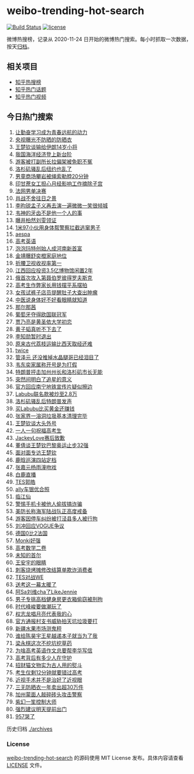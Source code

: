 # weibo-trending-hot-search

[![Build Status](https://github.com/justjavac/weibo-trending-hot-search/workflows/ci/badge.svg?branch=master)](https://github.com/justjavac/weibo-trending-hot-search/actions)
[![license](https://img.shields.io/github/license/justjavac/weibo-trending-hot-search)](https://github.com/justjavac/weibo-trending-hot-search/blob/master/LICENSE)

微博热搜榜，记录从 2020-11-24 日开始的微博热门搜索。每小时抓取一次数据，按天[归档](./archives)。

## 相关项目

- [知乎热搜榜](https://github.com/justjavac/zhihu-trending-top-search)
- [知乎热门话题](https://github.com/justjavac/zhihu-trending-hot-questions)
- [知乎热门视频](https://github.com/justjavac/zhihu-trending-hot-video)

## 今日热门搜索

<!-- BEGIN -->
<!-- 最后更新时间 Mon Jun 09 2025 07:07:43 GMT+0800 (China Standard Time) -->

1. [让勤奋学习成为青春远航的动力](https://s.weibo.com//weibo?q=%23%E8%AE%A9%E5%8B%A4%E5%A5%8B%E5%AD%A6%E4%B9%A0%E6%88%90%E4%B8%BA%E9%9D%92%E6%98%A5%E8%BF%9C%E8%88%AA%E7%9A%84%E5%8A%A8%E5%8A%9B%23&Refer=new_time)
1. [央视曝光不防晒的防晒衣](https://s.weibo.com//weibo?q=%23%E5%A4%AE%E8%A7%86%E6%9B%9D%E5%85%89%E4%B8%8D%E9%98%B2%E6%99%92%E7%9A%84%E9%98%B2%E6%99%92%E8%A1%A3%23&t=31&band_rank=1&Refer=top)
1. [王楚钦谈输给伊朗14岁小将](https://s.weibo.com//weibo?q=%23%E7%8E%8B%E6%A5%9A%E9%92%A6%E8%B0%88%E8%BE%93%E7%BB%99%E4%BC%8A%E6%9C%9714%E5%B2%81%E5%B0%8F%E5%B0%86%23&t=31&band_rank=17&Refer=top)
1. [我国海洋经济登上新台阶](https://s.weibo.com//weibo?q=%23%E6%88%91%E5%9B%BD%E6%B5%B7%E6%B4%8B%E7%BB%8F%E6%B5%8E%E7%99%BB%E4%B8%8A%E6%96%B0%E5%8F%B0%E9%98%B6%23&t=31&band_rank=3&Refer=top)
1. [游客被打副所长拉偏架被免职不冤](https://s.weibo.com//weibo?q=%23%E6%B8%B8%E5%AE%A2%E8%A2%AB%E6%89%93%E5%89%AF%E6%89%80%E9%95%BF%E6%8B%89%E5%81%8F%E6%9E%B6%E8%A2%AB%E5%85%8D%E8%81%8C%E4%B8%8D%E5%86%A4%23&t=31&band_rank=23&Refer=top)
1. [洛杉矶骚乱后纽约也乱了](https://s.weibo.com//weibo?q=%23%E6%B4%9B%E6%9D%89%E7%9F%B6%E9%AA%9A%E4%B9%B1%E5%90%8E%E7%BA%BD%E7%BA%A6%E4%B9%9F%E4%B9%B1%E4%BA%86%23&t=31&band_rank=24&Refer=top)
1. [男童商场攀岩被绳索勒脖20分钟](https://s.weibo.com//weibo?q=%23%E7%94%B7%E7%AB%A5%E5%95%86%E5%9C%BA%E6%94%80%E5%B2%A9%E8%A2%AB%E7%BB%B3%E7%B4%A2%E5%8B%92%E8%84%9620%E5%88%86%E9%92%9F%23&t=31&band_rank=47&Refer=top)
1. [印甘蔗女工担心月经影响工作摘除子宫](https://s.weibo.com//weibo?q=%23%E5%8D%B0%E7%94%98%E8%94%97%E5%A5%B3%E5%B7%A5%E6%8B%85%E5%BF%83%E6%9C%88%E7%BB%8F%E5%BD%B1%E5%93%8D%E5%B7%A5%E4%BD%9C%E6%91%98%E9%99%A4%E5%AD%90%E5%AE%AB%23&t=31&band_rank=7&Refer=top)
1. [法网男单决赛](https://s.weibo.com//weibo?q=%23%E6%B3%95%E7%BD%91%E7%94%B7%E5%8D%95%E5%86%B3%E8%B5%9B%23&t=31&band_rank=40&Refer=top)
1. [肖战不舍往日之景](https://s.weibo.com//weibo?q=%23%E8%82%96%E6%88%98%E4%B8%8D%E8%88%8D%E5%BE%80%E6%97%A5%E4%B9%8B%E6%99%AF%23&t=31&band_rank=29&Refer=top)
1. [李昀锐孟子义再去演一遍微微一笑很倾城](https://s.weibo.com//weibo?q=%E6%9D%8E%E6%98%80%E9%94%90%E5%AD%9F%E5%AD%90%E4%B9%89%E5%86%8D%E5%8E%BB%E6%BC%94%E4%B8%80%E9%81%8D%E5%BE%AE%E5%BE%AE%E4%B8%80%E7%AC%91%E5%BE%88%E5%80%BE%E5%9F%8E&t=31&band_rank=8&Refer=top)
1. [韦神的牙齿不是他一个人的事](https://s.weibo.com//weibo?q=%23%E9%9F%A6%E7%A5%9E%E7%9A%84%E7%89%99%E9%BD%BF%E4%B8%8D%E6%98%AF%E4%BB%96%E4%B8%80%E4%B8%AA%E4%BA%BA%E7%9A%84%E4%BA%8B%23&t=31&band_rank=16&Refer=top)
1. [曝井柏然刘雯领证](https://s.weibo.com//weibo?q=%23%E6%9B%9D%E4%BA%95%E6%9F%8F%E7%84%B6%E5%88%98%E9%9B%AF%E9%A2%86%E8%AF%81%23&t=31&band_rank=13&Refer=top)
1. [1米97小伙用身体帮警察拦截逃窜男子](https://s.weibo.com//weibo?q=%231%E7%B1%B397%E5%B0%8F%E4%BC%99%E7%94%A8%E8%BA%AB%E4%BD%93%E5%B8%AE%E8%AD%A6%E5%AF%9F%E6%8B%A6%E6%88%AA%E9%80%83%E7%AA%9C%E7%94%B7%E5%AD%90%23&t=31&band_rank=38&Refer=top)
1. [aespa](https://s.weibo.com//weibo?q=aespa&t=31&band_rank=11&Refer=top)
1. [高考英语](https://s.weibo.com//weibo?q=%E9%AB%98%E8%80%83%E8%8B%B1%E8%AF%AD&t=31&band_rank=2&Refer=top)
1. [泡泡玛特创始人成河南新首富](https://s.weibo.com//weibo?q=%23%E6%B3%A1%E6%B3%A1%E7%8E%9B%E7%89%B9%E5%88%9B%E5%A7%8B%E4%BA%BA%E6%88%90%E6%B2%B3%E5%8D%97%E6%96%B0%E9%A6%96%E5%AF%8C%23&t=31&band_rank=6&Refer=top)
1. [金靖曝舒奕橙家庭地位](https://s.weibo.com//weibo?q=%E9%87%91%E9%9D%96%E6%9B%9D%E8%88%92%E5%A5%95%E6%A9%99%E5%AE%B6%E5%BA%AD%E5%9C%B0%E4%BD%8D&t=31&band_rank=5&Refer=top)
1. [折腰卫视收视率第一](https://s.weibo.com//weibo?q=%23%E6%8A%98%E8%85%B0%E5%8D%AB%E8%A7%86%E6%94%B6%E8%A7%86%E7%8E%87%E7%AC%AC%E4%B8%80%23&t=31&band_rank=47&Refer=top)
1. [江西回应投资3.5亿博物馆闲置2年](https://s.weibo.com//weibo?q=%23%E6%B1%9F%E8%A5%BF%E5%9B%9E%E5%BA%94%E6%8A%95%E8%B5%843.5%E4%BA%BF%E5%8D%9A%E7%89%A9%E9%A6%86%E9%97%B2%E7%BD%AE2%E5%B9%B4%23&t=31&band_rank=10&Refer=top)
1. [俄首次攻入第聂伯罗彼得罗夫斯克](https://s.weibo.com//weibo?q=%23%E4%BF%84%E9%A6%96%E6%AC%A1%E6%94%BB%E5%85%A5%E7%AC%AC%E8%81%82%E4%BC%AF%E7%BD%97%E5%BD%BC%E5%BE%97%E7%BD%97%E5%A4%AB%E6%96%AF%E5%85%8B%23&t=31&band_rank=20&Refer=top)
1. [高考生作弊家长用钱摆平系摆拍](https://s.weibo.com//weibo?q=%23%E9%AB%98%E8%80%83%E7%94%9F%E4%BD%9C%E5%BC%8A%E5%AE%B6%E9%95%BF%E7%94%A8%E9%92%B1%E6%91%86%E5%B9%B3%E7%B3%BB%E6%91%86%E6%8B%8D%23&t=31&band_rank=21&Refer=top)
1. [女孩试裤子店员提醒肚子大查出肿瘤](https://s.weibo.com//weibo?q=%23%E5%A5%B3%E5%AD%A9%E8%AF%95%E8%A3%A4%E5%AD%90%E5%BA%97%E5%91%98%E6%8F%90%E9%86%92%E8%82%9A%E5%AD%90%E5%A4%A7%E6%9F%A5%E5%87%BA%E8%82%BF%E7%98%A4%23&t=31&band_rank=22&Refer=top)
1. [中医说身体好不好看眼睛就知道](https://s.weibo.com//weibo?q=%23%E4%B8%AD%E5%8C%BB%E8%AF%B4%E8%BA%AB%E4%BD%93%E5%A5%BD%E4%B8%8D%E5%A5%BD%E7%9C%8B%E7%9C%BC%E7%9D%9B%E5%B0%B1%E7%9F%A5%E9%81%93%23&t=31&band_rank=25&Refer=top)
1. [那尔那茜](https://s.weibo.com//weibo?q=%E9%82%A3%E5%B0%94%E9%82%A3%E8%8C%9C&t=31&band_rank=18&Refer=top)
1. [葡萄牙夺得欧国联冠军](https://s.weibo.com//weibo?q=%23%E8%91%A1%E8%90%84%E7%89%99%E5%A4%BA%E5%BE%97%E6%AC%A7%E5%9B%BD%E8%81%94%E5%86%A0%E5%86%9B%23&t=31&band_rank=25&Refer=top)
1. [贾乃亮是黄圣依大学初恋](https://s.weibo.com//weibo?q=%23%E8%B4%BE%E4%B9%83%E4%BA%AE%E6%98%AF%E9%BB%84%E5%9C%A3%E4%BE%9D%E5%A4%A7%E5%AD%A6%E5%88%9D%E6%81%8B%23&t=31&band_rank=31&Refer=top)
1. [黄子韬真听不下去了](https://s.weibo.com//weibo?q=%E9%BB%84%E5%AD%90%E9%9F%AC%E7%9C%9F%E5%90%AC%E4%B8%8D%E4%B8%8B%E5%8E%BB%E4%BA%86&t=31&band_rank=29&Refer=top)
1. [李知勋暂时退出](https://s.weibo.com//weibo?q=%E6%9D%8E%E7%9F%A5%E5%8B%8B%E6%9A%82%E6%97%B6%E9%80%80%E5%87%BA&t=31&band_rank=4&Refer=top)
1. [原来古代荔枝运输比西天取经还难](https://s.weibo.com//weibo?q=%E5%8E%9F%E6%9D%A5%E5%8F%A4%E4%BB%A3%E8%8D%94%E6%9E%9D%E8%BF%90%E8%BE%93%E6%AF%94%E8%A5%BF%E5%A4%A9%E5%8F%96%E7%BB%8F%E8%BF%98%E9%9A%BE&t=31&band_rank=29&Refer=top)
1. [twice](https://s.weibo.com//weibo?q=twice&t=31&band_rank=12&Refer=top)
1. [管泽元 还没推掉水晶腿哥已经泪目了](https://s.weibo.com//weibo?q=%E7%AE%A1%E6%B3%BD%E5%85%83%20%E8%BF%98%E6%B2%A1%E6%8E%A8%E6%8E%89%E6%B0%B4%E6%99%B6%E8%85%BF%E5%93%A5%E5%B7%B2%E7%BB%8F%E6%B3%AA%E7%9B%AE%E4%BA%86&t=31&band_rank=43&Refer=top)
1. [韦东奕家属称开号是为打假](https://s.weibo.com//weibo?q=%23%E9%9F%A6%E4%B8%9C%E5%A5%95%E5%AE%B6%E5%B1%9E%E7%A7%B0%E5%BC%80%E5%8F%B7%E6%98%AF%E4%B8%BA%E6%89%93%E5%81%87%23&t=31&band_rank=28&Refer=top)
1. [特朗普抨击加州州长和洛杉矶市长无能](https://s.weibo.com//weibo?q=%23%E7%89%B9%E6%9C%97%E6%99%AE%E6%8A%A8%E5%87%BB%E5%8A%A0%E5%B7%9E%E5%B7%9E%E9%95%BF%E5%92%8C%E6%B4%9B%E6%9D%89%E7%9F%B6%E5%B8%82%E9%95%BF%E6%97%A0%E8%83%BD%23&t=31&band_rank=33&Refer=top)
1. [突然间明白了追星的意义](https://s.weibo.com//weibo?q=%E7%AA%81%E7%84%B6%E9%97%B4%E6%98%8E%E7%99%BD%E4%BA%86%E8%BF%BD%E6%98%9F%E7%9A%84%E6%84%8F%E4%B9%89&t=31&band_rank=36&Refer=top)
1. [官方回应南宁地铁宣传片疑似擦边](https://s.weibo.com//weibo?q=%23%E5%AE%98%E6%96%B9%E5%9B%9E%E5%BA%94%E5%8D%97%E5%AE%81%E5%9C%B0%E9%93%81%E5%AE%A3%E4%BC%A0%E7%89%87%E7%96%91%E4%BC%BC%E6%93%A6%E8%BE%B9%23&t=31&band_rank=10&Refer=top)
1. [Labubu联名款被炒至2.8万](https://s.weibo.com//weibo?q=%23Labubu%E8%81%94%E5%90%8D%E6%AC%BE%E8%A2%AB%E7%82%92%E8%87%B32.8%E4%B8%87%23&t=31&band_rank=9&Refer=top)
1. [洛杉矶骚乱后特朗普发声](https://s.weibo.com//weibo?q=%23%E6%B4%9B%E6%9D%89%E7%9F%B6%E9%AA%9A%E4%B9%B1%E5%90%8E%E7%89%B9%E6%9C%97%E6%99%AE%E5%8F%91%E5%A3%B0%23&t=31&band_rank=19&Refer=top)
1. [买Labubu比买黄金还赚钱](https://s.weibo.com//weibo?q=%23%E4%B9%B0Labubu%E6%AF%94%E4%B9%B0%E9%BB%84%E9%87%91%E8%BF%98%E8%B5%9A%E9%92%B1%23&t=31&band_rank=45&Refer=top)
1. [张家界一溶洞垃圾基本清理完毕](https://s.weibo.com//weibo?q=%23%E5%BC%A0%E5%AE%B6%E7%95%8C%E4%B8%80%E6%BA%B6%E6%B4%9E%E5%9E%83%E5%9C%BE%E5%9F%BA%E6%9C%AC%E6%B8%85%E7%90%86%E5%AE%8C%E6%AF%95%23&t=31&band_rank=39&Refer=top)
1. [王楚钦谈大头外号](https://s.weibo.com//weibo?q=%23%E7%8E%8B%E6%A5%9A%E9%92%A6%E8%B0%88%E5%A4%A7%E5%A4%B4%E5%A4%96%E5%8F%B7%23&t=31&band_rank=41&Refer=top)
1. [一人一句祝福高考生](https://s.weibo.com//weibo?q=%23%E4%B8%80%E4%BA%BA%E4%B8%80%E5%8F%A5%E7%A5%9D%E7%A6%8F%E9%AB%98%E8%80%83%E7%94%9F%23&t=31&band_rank=41&Refer=top)
1. [JackeyLove赛后致歉](https://s.weibo.com//weibo?q=%23JackeyLove%E8%B5%9B%E5%90%8E%E8%87%B4%E6%AD%89%23&t=31&band_rank=32&Refer=top)
1. [董倩谈王楚钦巴黎奥运止步32强](https://s.weibo.com//weibo?q=%23%E8%91%A3%E5%80%A9%E8%B0%88%E7%8E%8B%E6%A5%9A%E9%92%A6%E5%B7%B4%E9%BB%8E%E5%A5%A5%E8%BF%90%E6%AD%A2%E6%AD%A532%E5%BC%BA%23&t=31&band_rank=48&Refer=top)
1. [面对面专访王楚钦](https://s.weibo.com//weibo?q=%23%E9%9D%A2%E5%AF%B9%E9%9D%A2%E4%B8%93%E8%AE%BF%E7%8E%8B%E6%A5%9A%E9%92%A6%23&t=31&band_rank=14&Refer=top)
1. [鹿晗巡演四站定档](https://s.weibo.com//weibo?q=%23%E9%B9%BF%E6%99%97%E5%B7%A1%E6%BC%94%E5%9B%9B%E7%AB%99%E5%AE%9A%E6%A1%A3%23&t=31&band_rank=35&Refer=top)
1. [张嘉元杨雨潼吻戏](https://s.weibo.com//weibo?q=%23%E5%BC%A0%E5%98%89%E5%85%83%E6%9D%A8%E9%9B%A8%E6%BD%BC%E5%90%BB%E6%88%8F%23&t=31&band_rank=26&Refer=top)
1. [白鹿直播](https://s.weibo.com//weibo?q=%E7%99%BD%E9%B9%BF%E7%9B%B4%E6%92%AD&t=31&band_rank=46&Refer=top)
1. [TES郭皓](https://s.weibo.com//weibo?q=TES%E9%83%AD%E7%9A%93&t=31&band_rank=48&Refer=top)
1. [ally车银优合照](https://s.weibo.com//weibo?q=%23ally%E8%BD%A6%E9%93%B6%E4%BC%98%E5%90%88%E7%85%A7%23&t=31&band_rank=23&Refer=top)
1. [临江仙](https://s.weibo.com//weibo?q=%E4%B8%B4%E6%B1%9F%E4%BB%99&t=31&band_rank=27&Refer=top)
1. [警惕手机卡被他人偷拔搞诈骗](https://s.weibo.com//weibo?q=%23%E8%AD%A6%E6%83%95%E6%89%8B%E6%9C%BA%E5%8D%A1%E8%A2%AB%E4%BB%96%E4%BA%BA%E5%81%B7%E6%8B%94%E6%90%9E%E8%AF%88%E9%AA%97%23&t=31&band_rank=40&Refer=top)
1. [美防长称海军陆战队正高度戒备](https://s.weibo.com//weibo?q=%23%E7%BE%8E%E9%98%B2%E9%95%BF%E7%A7%B0%E6%B5%B7%E5%86%9B%E9%99%86%E6%88%98%E9%98%9F%E6%AD%A3%E9%AB%98%E5%BA%A6%E6%88%92%E5%A4%87%23&t=31&band_rank=36&Refer=top)
1. [游客因停车纠纷被打泾县多人被行拘](https://s.weibo.com//weibo?q=%23%E6%B8%B8%E5%AE%A2%E5%9B%A0%E5%81%9C%E8%BD%A6%E7%BA%A0%E7%BA%B7%E8%A2%AB%E6%89%93%E6%B3%BE%E5%8E%BF%E5%A4%9A%E4%BA%BA%E8%A2%AB%E8%A1%8C%E6%8B%98%23&t=31&band_rank=46&Refer=top)
1. [刘冲回应VOGUE争议](https://s.weibo.com//weibo?q=%23%E5%88%98%E5%86%B2%E5%9B%9E%E5%BA%94VOGUE%E4%BA%89%E8%AE%AE%23&t=31&band_rank=46&Refer=top)
1. [德国0比2法国](https://s.weibo.com//weibo?q=%23%E5%BE%B7%E5%9B%BD0%E6%AF%942%E6%B3%95%E5%9B%BD%23&t=31&band_rank=33&Refer=top)
1. [Monki好强](https://s.weibo.com//weibo?q=%23Monki%E5%A5%BD%E5%BC%BA%23&t=31&band_rank=42&Refer=top)
1. [高考数学二卷](https://s.weibo.com//weibo?q=%E9%AB%98%E8%80%83%E6%95%B0%E5%AD%A6%E4%BA%8C%E5%8D%B7&t=31&band_rank=50&Refer=top)
1. [未知的首尔](https://s.weibo.com//weibo?q=%E6%9C%AA%E7%9F%A5%E7%9A%84%E9%A6%96%E5%B0%94&t=31&band_rank=29&Refer=top)
1. [王安宇的眼睛](https://s.weibo.com//weibo?q=%E7%8E%8B%E5%AE%89%E5%AE%87%E7%9A%84%E7%9C%BC%E7%9D%9B&t=31&band_rank=35&Refer=top)
1. [刺客烧烤摊修改结算单欺诈消费者](https://s.weibo.com//weibo?q=%23%E5%88%BA%E5%AE%A2%E7%83%A7%E7%83%A4%E6%91%8A%E4%BF%AE%E6%94%B9%E7%BB%93%E7%AE%97%E5%8D%95%E6%AC%BA%E8%AF%88%E6%B6%88%E8%B4%B9%E8%80%85%23&t=31&band_rank=36&Refer=top)
1. [TES对战WE](https://s.weibo.com//weibo?q=%23TES%E5%AF%B9%E6%88%98WE%23&t=31&band_rank=44&Refer=top)
1. [送考这一幕太暖了](https://s.weibo.com//weibo?q=%23%E9%80%81%E8%80%83%E8%BF%99%E4%B8%80%E5%B9%95%E5%A4%AA%E6%9A%96%E4%BA%86%23&t=31&band_rank=10&Refer=top)
1. [阿Sa刘维cha了LikeJennie](https://s.weibo.com//weibo?q=%E9%98%BFSa%E5%88%98%E7%BB%B4cha%E4%BA%86LikeJennie&t=31&band_rank=45&Refer=top)
1. [男子专挑高档健身房更衣箱偷窃被刑拘](https://s.weibo.com//weibo?q=%23%E7%94%B7%E5%AD%90%E4%B8%93%E6%8C%91%E9%AB%98%E6%A1%A3%E5%81%A5%E8%BA%AB%E6%88%BF%E6%9B%B4%E8%A1%A3%E7%AE%B1%E5%81%B7%E7%AA%83%E8%A2%AB%E5%88%91%E6%8B%98%23&t=31&band_rank=48&Refer=top)
1. [时代峰峻要做潮玩了](https://s.weibo.com//weibo?q=%23%E6%97%B6%E4%BB%A3%E5%B3%B0%E5%B3%BB%E8%A6%81%E5%81%9A%E6%BD%AE%E7%8E%A9%E4%BA%86%23&t=31&band_rank=43&Refer=top)
1. [权志龙唱月亮代表我的心](https://s.weibo.com//weibo?q=%23%E6%9D%83%E5%BF%97%E9%BE%99%E5%94%B1%E6%9C%88%E4%BA%AE%E4%BB%A3%E8%A1%A8%E6%88%91%E7%9A%84%E5%BF%83%23&t=31&band_rank=28&Refer=top)
1. [官方通报村支书威胁拍天坑垃圾要打](https://s.weibo.com//weibo?q=%23%E5%AE%98%E6%96%B9%E9%80%9A%E6%8A%A5%E6%9D%91%E6%94%AF%E4%B9%A6%E5%A8%81%E8%83%81%E6%8B%8D%E5%A4%A9%E5%9D%91%E5%9E%83%E5%9C%BE%E8%A6%81%E6%89%93%23&t=31&band_rank=13&Refer=top)
1. [新疆水果市场测鬼秤](https://s.weibo.com//weibo?q=%E6%96%B0%E7%96%86%E6%B0%B4%E6%9E%9C%E5%B8%82%E5%9C%BA%E6%B5%8B%E9%AC%BC%E7%A7%A4&t=31&band_rank=39&Refer=top)
1. [谁给陈昊宇王星越递本子就当为了我](https://s.weibo.com//weibo?q=%E8%B0%81%E7%BB%99%E9%99%88%E6%98%8A%E5%AE%87%E7%8E%8B%E6%98%9F%E8%B6%8A%E9%80%92%E6%9C%AC%E5%AD%90%E5%B0%B1%E5%BD%93%E4%B8%BA%E4%BA%86%E6%88%91&t=31&band_rank=30&Refer=top)
1. [梁永棋这次不挖坑挖草药](https://s.weibo.com//weibo?q=%E6%A2%81%E6%B0%B8%E6%A3%8B%E8%BF%99%E6%AC%A1%E4%B8%8D%E6%8C%96%E5%9D%91%E6%8C%96%E8%8D%89%E8%8D%AF&t=31&band_rank=50&Refer=top)
1. [为啥高考英语作文总要帮李华写信](https://s.weibo.com//weibo?q=%23%E4%B8%BA%E5%95%A5%E9%AB%98%E8%80%83%E8%8B%B1%E8%AF%AD%E4%BD%9C%E6%96%87%E6%80%BB%E8%A6%81%E5%B8%AE%E6%9D%8E%E5%8D%8E%E5%86%99%E4%BF%A1%23&t=31&band_rank=15&Refer=top)
1. [高考背后有多少人在守护](https://s.weibo.com//weibo?q=%23%E9%AB%98%E8%80%83%E8%83%8C%E5%90%8E%E6%9C%89%E5%A4%9A%E5%B0%91%E4%BA%BA%E5%9C%A8%E5%AE%88%E6%8A%A4%23&t=31&band_rank=19&Refer=top)
1. [招财猫文物实为古人用的熨斗](https://s.weibo.com//weibo?q=%23%E6%8B%9B%E8%B4%A2%E7%8C%AB%E6%96%87%E7%89%A9%E5%AE%9E%E4%B8%BA%E5%8F%A4%E4%BA%BA%E7%94%A8%E7%9A%84%E7%86%A8%E6%96%97%23&t=31&band_rank=20&Refer=top)
1. [考生仅剩12分钟就要错过高考](https://s.weibo.com//weibo?q=%E8%80%83%E7%94%9F%E4%BB%85%E5%89%A912%E5%88%86%E9%92%9F%E5%B0%B1%E8%A6%81%E9%94%99%E8%BF%87%E9%AB%98%E8%80%83&t=31&band_rank=34&Refer=top)
1. [近视手术并不是治好了近视眼](https://s.weibo.com//weibo?q=%23%E8%BF%91%E8%A7%86%E6%89%8B%E6%9C%AF%E5%B9%B6%E4%B8%8D%E6%98%AF%E6%B2%BB%E5%A5%BD%E4%BA%86%E8%BF%91%E8%A7%86%E7%9C%BC%23&t=31&band_rank=37&Refer=top)
1. [三无防晒衣一年卖出超30万件](https://s.weibo.com//weibo?q=%23%E4%B8%89%E6%97%A0%E9%98%B2%E6%99%92%E8%A1%A3%E4%B8%80%E5%B9%B4%E5%8D%96%E5%87%BA%E8%B6%8530%E4%B8%87%E4%BB%B6%23&t=31&band_rank=38&Refer=top)
1. [加州蒙面人敲碎砖头攻击警察](https://s.weibo.com//weibo?q=%E5%8A%A0%E5%B7%9E%E8%92%99%E9%9D%A2%E4%BA%BA%E6%95%B2%E7%A2%8E%E7%A0%96%E5%A4%B4%E6%94%BB%E5%87%BB%E8%AD%A6%E5%AF%9F&t=31&band_rank=39&Refer=top)
1. [紫幻一笙控制大师](https://s.weibo.com//weibo?q=%23%E7%B4%AB%E5%B9%BB%E4%B8%80%E7%AC%99%E6%8E%A7%E5%88%B6%E5%A4%A7%E5%B8%88%23&t=31&band_rank=40&Refer=top)
1. [强烈建议明天提前出门](https://s.weibo.com//weibo?q=%23%E5%BC%BA%E7%83%88%E5%BB%BA%E8%AE%AE%E6%98%8E%E5%A4%A9%E6%8F%90%E5%89%8D%E5%87%BA%E9%97%A8%23&t=31&band_rank=49&Refer=top)
1. [957哭了](https://s.weibo.com//weibo?q=%23957%E5%93%AD%E4%BA%86%23&t=31&band_rank=50&Refer=top)

<!-- END -->

历史归档 [./archives](./archives)

### License

[weibo-trending-hot-search](https://github.com/justjavac/weibo-trending-hot-search) 的源码使用 MIT License
发布。具体内容请查看 [LICENSE](./LICENSE) 文件。
